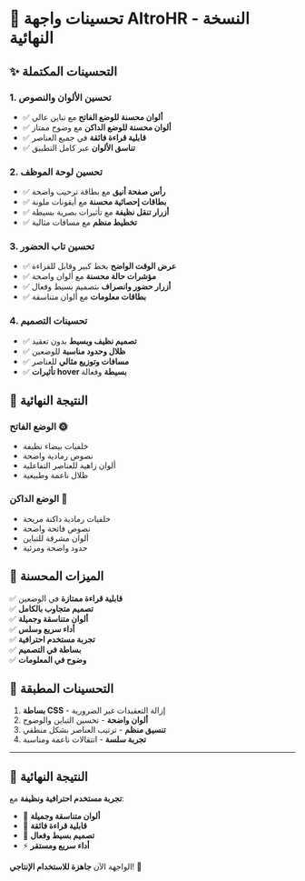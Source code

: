 # 🎨 تحسينات واجهة AltroHR - النسخة النهائية

## ✨ التحسينات المكتملة

### 1. **تحسين الألوان والنصوص**

- ✅ **ألوان محسنة للوضع الفاتح** مع تباين عالي
- ✅ **ألوان محسنة للوضع الداكن** مع وضوح ممتاز
- ✅ **قابلية قراءة فائقة** في جميع العناصر
- ✅ **تناسق الألوان** عبر كامل التطبيق

### 2. **تحسين لوحة الموظف**

- ✅ **رأس صفحة أنيق** مع بطاقة ترحيب واضحة
- ✅ **بطاقات إحصائية محسنة** مع أيقونات ملونة
- ✅ **أزرار تنقل نظيفة** مع تأثيرات بصرية بسيطة
- ✅ **تخطيط منظم** مع مسافات مثالية

### 3. **تحسين تاب الحضور**

- ✅ **عرض الوقت الواضح** بخط كبير وقابل للقراءة
- ✅ **مؤشرات حالة محسنة** مع ألوان واضحة
- ✅ **أزرار حضور وانصراف** بتصميم بسيط وفعال
- ✅ **بطاقات معلومات** مع ألوان متناسقة

### 4. **تحسينات التصميم**

- ✅ **تصميم نظيف وبسيط** بدون تعقيد
- ✅ **ظلال وحدود مناسبة** للوضعين
- ✅ **مسافات وتوزيع مثالي** للعناصر
- ✅ **تأثيرات hover بسيطة** وفعالة

## 🎯 النتيجة النهائية

### **الوضع الفاتح** 🌞

- خلفيات بيضاء نظيفة
- نصوص رمادية واضحة
- ألوان زاهية للعناصر التفاعلية
- ظلال ناعمة وطبيعية

### **الوضع الداكن** 🌙

- خلفيات رمادية داكنة مريحة
- نصوص فاتحة واضحة
- ألوان مشرقة للتباين
- حدود واضحة ومرئية

## 📱 الميزات المحسنة

✅ **قابلية قراءة ممتازة** في الوضعين  
✅ **تصميم متجاوب بالكامل**  
✅ **ألوان متناسقة وجميلة**  
✅ **أداء سريع وسلس**  
✅ **تجربة مستخدم احترافية**  
✅ **بساطة في التصميم**  
✅ **وضوح في المعلومات**

## 🚀 التحسينات المطبقة

1. **بساطة CSS** - إزالة التعقيدات غير الضرورية
2. **ألوان واضحة** - تحسين التباين والوضوح
3. **تنسيق منظم** - ترتيب العناصر بشكل منطقي
4. **تجربة سلسة** - انتقالات ناعمة ومناسبة

---

## 🎉 النتيجة النهائية

**تجربة مستخدم احترافية ونظيفة** مع:

- 🎨 **ألوان متناسقة وجميلة**
- 📖 **قابلية قراءة فائقة**
- 🎯 **تصميم بسيط وفعال**
- ⚡ **أداء سريع ومستقر**

الواجهة الآن **جاهزة للاستخدام الإنتاجي**! 🚀
